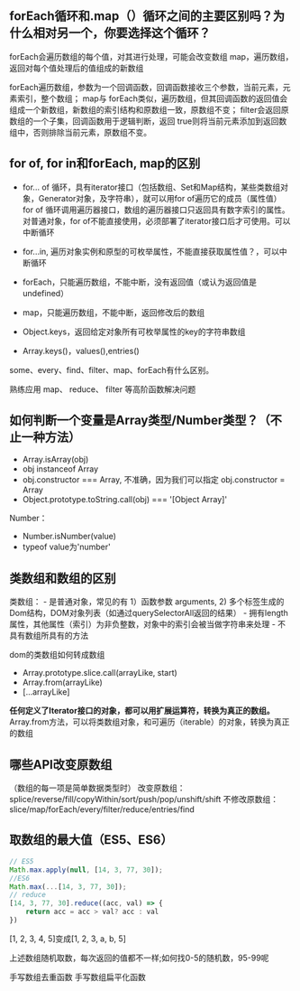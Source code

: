## forEach循环和.map（）循环之间的主要区别吗？为什么相对另一个，你要选择这个循环？
forEach会遍历数组的每个值，对其进行处理，可能会改变数组
 map，遍历数组，返回对每个值处理后的值组成的新数组

forEach遍历数组，参数为一个回调函数，回调函数接收三个参数，当前元素，元素索引，整个数组；
map与 forEach类似，遍历数组，但其回调函数的返回值会组成一个新数组，新数组的索引结构和原数组一致，原数组不变；
filter会返回原数组的一个子集，回调函数用于逻辑判断，返回 true则将当前元素添加到返回数组中，否则排除当前元素，原数组不变。

## for of, for in和forEach, map的区别
- for... of 循环，具有iterator接口（包括数组、Set和Map结构，某些类数组对象，Generator对象，及字符串），就可以用for of遍历它的成员（属性值）
  for of 循环调用遍历器接口，数组的遍历器接口只返回具有数字索引的属性。对普通对象，for of不能直接使用，必须部署了iterator接口后才可使用。可以中断循环
- for...in, 遍历对象实例和原型的可枚举属性，不能直接获取属性值？，可以中断循环
- forEach，只能遍历数组，不能中断，没有返回值（或认为返回值是undefined）
- map，只能遍历数组，不能中断，返回修改后的数组
- Object.keys，返回给定对象所有可枚举属性的key的字符串数组

- Array.keys()，values(),entries()

some、every、find、filter、map、forEach有什么区别。

熟练应用 map、 reduce、 filter 等高阶函数解决问题

## **如何判断一个变量是Array类型/Number类型**？（不止一种方法）
- Array.isArray(obj)
- obj instanceof Array
- obj.constructor === Array, 不准确，因为我们可以指定 obj.constructor = Array
- Object.prototype.toString.call(obj) === '[Object Array]'

Number：
- Number.isNumber(value)
- typeof value为'number'

## 类数组和数组的区别
类数组：
    - 是普通对象，常见的有 1）函数参数 arguments, 2) 多个标签生成的Dom结构，DOM对象列表（如通过querySelectorAll返回的结果）
    - 拥有length属性，其他属性（索引）为非负整数，对象中的索引会被当做字符串来处理
    - 不具有数组所具有的方法

dom的类数组如何转成数组
- Array.prototype.slice.call(arrayLike, start)
- Array.from(arrayLike)
- [...arrayLike]

**任何定义了Iterator接口的对象，都可以用扩展运算符，转换为真正的数组。**
Array.from方法，可以将类数组对象，和可遍历（iterable）的对象，转换为真正的数组

## 哪些API改变原数组
（数组的每一项是简单数据类型时）
改变原数组：splice/reverse/fill/copyWithin/sort/push/pop/unshift/shift
不修改原数组：slice/map/forEach/every/filter/reduce/entries/find

## 取数组的最大值（ES5、ES6）
```javascript
// ES5
Math.max.apply(null, [14, 3, 77, 30]);
//ES6
Math.max(...[14, 3, 77, 30]);
// reduce
[14, 3, 77, 30].reduce((acc, val) => {
    return acc = acc > val? acc : val
})
```

[1, 2, 3, 4, 5]变成[1, 2, 3, a, b, 5]

上述数组随机取数，每次返回的值都不一样;如何找0-5的随机数，95-99呢

手写数组去重函数
手写数组扁平化函数
